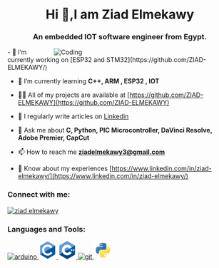 <h1 align="center">Hi 👋,I am Ziad Elmekawy</h1>
<h3 align="center">An embedded IOT software engineer from Egypt.</h3>
<img align="right" alt="Coding" width="400" border-radius= "25" src= "https://www.bing.com/th/id/OGC.4b97b8575b63cfb13eec82362e0b1dde?pid=1.7&rurl=https%3a%2f%2fverisoft.ai%2fwp-content%2fuploads%2f2022%2f05%2fprogrammer-animation.gif&ehk=TLXerdGkC2zJIWcaf%2fAfo06CaZFowMB7wLczX9sIF3Q%3d" >
- 🔭 I’m currently working on [ESP32 and STM32](https://github.com/ZIAD-ELMEKAWY/)

- 🌱 I’m currently learning **C++, ARM , ESP32 , IOT**

- 👨‍💻 All of my projects are available at [https://github.com/ZIAD-ELMEKAWY](https://github.com/ZIAD-ELMEKAWY)

- 📝 I regularly write articles on [Linkedin](Linkedin)

- 💬 Ask me about **C, Python, PIC Microcontroller, DaVinci Resolve, Adobe Premier, CapCut**

- 📫 How to reach me **ziadelmekawy3@gmail.com**

- 📄 Know about my experiences [https://www.linkedin.com/in/ziad-elmekawy/](https://www.linkedin.com/in/ziad-elmekawy/)

<h3 align="left">Connect with me:</h3>
<p align="left">
<a href="https://linkedin.com/in/ziad elmekawy" target="blank"><img align="center" src="https://raw.githubusercontent.com/rahuldkjain/github-profile-readme-generator/master/src/images/icons/Social/linked-in-alt.svg" alt="ziad elmekawy" height="30" width="40" /></a>
</p>

<h3 align="left">Languages and Tools:</h3>
<p align="left"> <a href="https://www.arduino.cc/" target="_blank" rel="noreferrer"> <img src="https://cdn.worldvectorlogo.com/logos/arduino-1.svg" alt="arduino" width="40" height="40"/> </a> <a href="https://www.cprogramming.com/" target="_blank" rel="noreferrer"> <img src="https://raw.githubusercontent.com/devicons/devicon/master/icons/c/c-original.svg" alt="c" width="40" height="40"/> </a> <a href="https://www.w3schools.com/cpp/" target="_blank" rel="noreferrer"> <img src="https://raw.githubusercontent.com/devicons/devicon/master/icons/cplusplus/cplusplus-original.svg" alt="cplusplus" width="40" height="40"/> </a> <a href="https://git-scm.com/" target="_blank" rel="noreferrer"> <img src="https://www.vectorlogo.zone/logos/git-scm/git-scm-icon.svg" alt="git" width="40" height="40"/> </a> <a href="https://www.python.org" target="_blank" rel="noreferrer"> <img src="https://raw.githubusercontent.com/devicons/devicon/master/icons/python/python-original.svg" alt="python" width="40" height="40"/> </a> </p>
